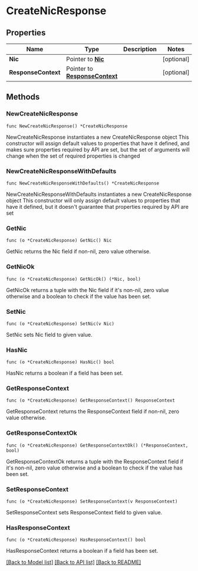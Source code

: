 # CreateNicResponse

## Properties

Name | Type | Description | Notes
------------ | ------------- | ------------- | -------------
**Nic** | Pointer to [**Nic**](Nic.md) |  | [optional] 
**ResponseContext** | Pointer to [**ResponseContext**](ResponseContext.md) |  | [optional] 

## Methods

### NewCreateNicResponse

`func NewCreateNicResponse() *CreateNicResponse`

NewCreateNicResponse instantiates a new CreateNicResponse object
This constructor will assign default values to properties that have it defined,
and makes sure properties required by API are set, but the set of arguments
will change when the set of required properties is changed

### NewCreateNicResponseWithDefaults

`func NewCreateNicResponseWithDefaults() *CreateNicResponse`

NewCreateNicResponseWithDefaults instantiates a new CreateNicResponse object
This constructor will only assign default values to properties that have it defined,
but it doesn't guarantee that properties required by API are set

### GetNic

`func (o *CreateNicResponse) GetNic() Nic`

GetNic returns the Nic field if non-nil, zero value otherwise.

### GetNicOk

`func (o *CreateNicResponse) GetNicOk() (*Nic, bool)`

GetNicOk returns a tuple with the Nic field if it's non-nil, zero value otherwise
and a boolean to check if the value has been set.

### SetNic

`func (o *CreateNicResponse) SetNic(v Nic)`

SetNic sets Nic field to given value.

### HasNic

`func (o *CreateNicResponse) HasNic() bool`

HasNic returns a boolean if a field has been set.

### GetResponseContext

`func (o *CreateNicResponse) GetResponseContext() ResponseContext`

GetResponseContext returns the ResponseContext field if non-nil, zero value otherwise.

### GetResponseContextOk

`func (o *CreateNicResponse) GetResponseContextOk() (*ResponseContext, bool)`

GetResponseContextOk returns a tuple with the ResponseContext field if it's non-nil, zero value otherwise
and a boolean to check if the value has been set.

### SetResponseContext

`func (o *CreateNicResponse) SetResponseContext(v ResponseContext)`

SetResponseContext sets ResponseContext field to given value.

### HasResponseContext

`func (o *CreateNicResponse) HasResponseContext() bool`

HasResponseContext returns a boolean if a field has been set.


[[Back to Model list]](../README.md#documentation-for-models) [[Back to API list]](../README.md#documentation-for-api-endpoints) [[Back to README]](../README.md)


